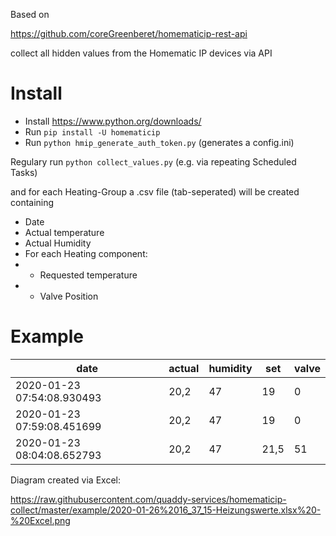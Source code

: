 
Based on

<https://github.com/coreGreenberet/homematicip-rest-api>

collect all hidden values from the Homematic IP devices via API

# Install

* Install <https://www.python.org/downloads/>
* Run `pip install -U homematicip`
* Run `python hmip_generate_auth_token.py`
(generates a config.ini)

Regulary run
`python collect_values.py`
(e.g. via repeating Scheduled Tasks)

and for each Heating-Group a .csv file (tab-seperated) will be created containing

* Date
* Actual temperature
* Actual Humidity
* For each Heating component:
* * Requested temperature
* * Valve Position

# Example

| date | actual	| humidity	| set	| valve |
| ---- | ------ | --------- | --- | ----- |
| 2020-01-23 07:54:08.930493	| 20,2	| 47	| 19	| 0 |
| 2020-01-23 07:59:08.451699	| 20,2	| 47	| 19	| 0 |
| 2020-01-23 08:04:08.652793	| 20,2	| 47	| 21,5	| 51 |

Diagram created via Excel:

<https://raw.githubusercontent.com/quaddy-services/homematicip-collect/master/example/2020-01-26%2016_37_15-Heizungswerte.xlsx%20-%20Excel.png>

